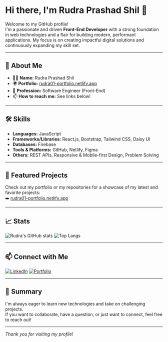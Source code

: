 # Hi there, I'm Rudra Prashad Shil 👋

Welcome to my GitHub profile!  
I'm a passionate and driven **Front-End Developer** with a strong foundation in web technologies and a flair for building modern, performant applications. My focus is on creating impactful digital solutions and continuously expanding my skill set.

---

## 🚀 About Me

- 🧑‍💻 **Name:** Rudra Prashad Shil 
- 🌍 **Portfolio:** [rudra01-portfolio.netlify.app](https://rudra01-portfolio.netlify.app/)   
- 💼 **Profession:** Software Engineer (Front-End)
- 📫 **How to reach me:** See links below!

---

## 🛠️ Skills

- **Languages:** JavaScript
- **Frameworks/Libraries:** React.js, Bootstrap, Tailwind CSS, Daisy UI
- **Databases:** Firebase
- **Tools & Platforms:** GitHub, Netlify, Figma
- **Others:** REST APIs, Responsive & Mobile-first Design, Problem Solving

---

## 🌟 Featured Projects

Check out my portfolio or my repositories for a showcase of my latest and favorite projects:  
➡️ [rudra01-portfolio.netlify.app](https://rudra01-portfolio.netlify.app/)

---

## 📈 Stats

![Rudra's GitHub stats](https://github-readme-stats.vercel.app/api?username=Rudra-Prashad-Shil&show_icons=true&theme=radical)
![Top Langs](https://github-readme-stats.vercel.app/api/top-langs/?username=Rudra-Prashad-Shil&layout=compact&theme=radical)

---

## 📫 Connect with Me

[![LinkedIn](https://img.shields.io/badge/LinkedIn-blue?logo=linkedin&style=for-the-badge)](https://www.linkedin.com/in/rudraprashadshil3338/)
[![Portfolio](https://img.shields.io/badge/Portfolio-Visit-blueviolet?logo=react&style=for-the-badge)](https://rudra01-portfolio.netlify.app/)

---

## 📝 Summary

I'm always eager to learn new technologies and take on challenging projects.  
If you want to collaborate, have a question, or just want to connect, feel free to reach out!

---

_Thank you for visiting my profile!_
